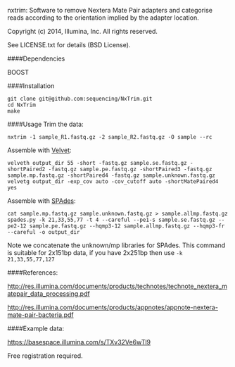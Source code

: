 nxtrim: Software to remove Nextera Mate Pair adapters and categorise reads according to the orientation implied by the adapter location.

Copyright (c) 2014, Illumina, Inc.
All rights reserved.

See LICENSE.txt for details (BSD License).

####Dependencies

BOOST


####Installation
```
git clone git@github.com:sequencing/NxTrim.git
cd NxTrim
make
```
####Usage
Trim the data:
```
nxtrim -1 sample_R1.fastq.gz -2 sample_R2.fastq.gz -O sample --rc
```

Assemble with [Velvet](https://www.ebi.ac.uk/~zerbino/velvet/):
```
velveth output_dir 55 -short -fastq.gz sample.se.fastq.gz -shortPaired2 -fastq.gz sample.pe.fastq.gz -shortPaired3 -fastq.gz sample.mp.fastq.gz -shortPaired4 -fastq.gz sample.unknown.fastq.gz
velvetg output_dir -exp_cov auto -cov_cutoff auto -shortMatePaired4 yes
```

Assemble with [SPAdes](http://bioinf.spbau.ru/spades):
```
cat sample.mp.fastq.gz sample.unknown.fastq.gz > sample.allmp.fastq.gz
spades.py -k 21,33,55,77 -t 4 --careful --pe1-s sample.se.fastq.gz --pe2-12 sample.pe.fastq.gz --hqmp3-12 sample.allmp.fastq.gz --hqmp3-fr --careful -o output_dir
```
Note we concatenate the unknown/mp libraries for SPAdes.  This command is suitable for 2x151bp data, if you have 2x251bp then use `-k 21,33,55,77,127`

####References:

http://res.illumina.com/documents/products/technotes/technote_nextera_matepair_data_processing.pdf

http://res.illumina.com/documents/products/appnotes/appnote-nextera-mate-pair-bacteria.pdf

####Example data:

https://basespace.illumina.com/s/TXv32Ve6wTl9

Free registration required.
